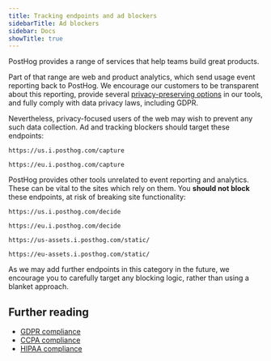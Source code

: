 ```yaml
---
title: Tracking endpoints and ad blockers
sidebarTitle: Ad blockers
sidebar: Docs
showTitle: true
---
```


PostHog provides a range of services that help teams build great products.

Part of that range are web and product analytics, which send usage event reporting back to PostHog. We encourage our customers to be transparent about this reporting, provide several [privacy-preserving options](/docs/product-analytics/privacy) in our tools, and fully comply with data privacy laws, including GDPR.

Nevertheless, privacy-focused users of the web may wish to prevent any such data collection. Ad and tracking blockers should target these endpoints:

`https://us.i.posthog.com/capture`

`https://eu.i.posthog.com/capture`

PostHog provides other tools unrelated to event reporting and analytics. These can be vital to the sites which rely on them. You **should not block** these endpoints, at risk of breaking site functionality:

`https://us.i.posthog.com/decide`

`https://eu.i.posthog.com/decide`

`https://us-assets.i.posthog.com/static/`

`https://eu-assets.i.posthog.com/static/`

As we may add further endpoints in this category in the future, we encourage you to carefully target any blocking logic, rather than using a blanket approach.

## Further reading

- [GDPR compliance](/docs/privacy/gdpr-compliance)
- [CCPA compliance](/docs/privacy/ccpa-compliance)
- [HIPAA compliance](/docs/privacy/hipaa-compliance)
